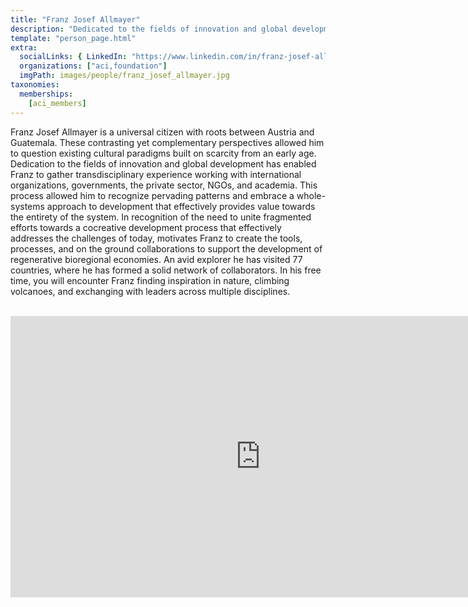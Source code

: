 ```yaml
---
title: "Franz Josef Allmayer"
description: "Dedicated to the fields of innovation and global development."
template: "person_page.html"
extra:
  socialLinks: { LinkedIn: "https://www.linkedin.com/in/franz-josef-allmayer-0a76661b/"}
  organizations: ["aci,foundation"]
  imgPath: images/people/franz_josef_allmayer.jpg
taxonomies:
  memberships:
    [aci_members]
---
```


Franz Josef Allmayer is a universal citizen with roots between Austria and Guatemala. These contrasting yet complementary perspectives allowed him to question existing cultural paradigms built on scarcity from an early age. Dedication to the fields of innovation and global development has enabled Franz to gather transdisciplinary experience working with international organizations, governments, the private sector, NGOs, and academia. This process allowed him to recognize pervading patterns and embrace a whole-systems approach to development that effectively provides value towards the entirety of the system. In recognition of the need to unite fragmented efforts towards a cocreative development process that effectively addresses the challenges of today, motivates Franz to create the tools, processes, and on the ground collaborations to support the development of regenerative bioregional economies. An avid explorer he has visited 77 countries, where he has formed a solid network of collaborators. In his free time, you will encounter Franz finding inspiration in nature, climbing volcanoes, and exchanging with leaders across multiple disciplines.

<BR>
<div class="aspect-w-16 aspect-h-9">
<iframe src="https://player.vimeo.com/video/412278024" width="800" height="450" frameborder="0" allow="autoplay; fullscreen" allowfullscreen></iframe>
</div>
<BR>